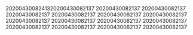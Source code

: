 2020043008241320200430082137
20200430082137
20200430082137
20200430082137
20200430082137
20200430082137
20200430082137
20200430082137
20200430082137
20200430082137
20200430082137
20200430082137
20200430082137
20200430082137
20200430082137
